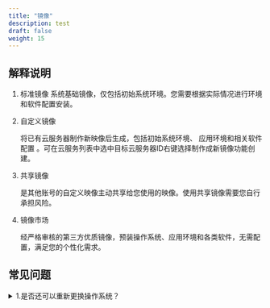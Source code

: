 ```yaml
---
title: "镜像"
description: test
draft: false
weight: 15
---
```


## 解释说明

1. 标准镜像
   系统基础镜像，仅包括初始系统环境。您需要根据实际情况进行环境和软件配置安装。

2. 自定义镜像

   将已有云服务器制作新映像后生成，包括初始系统环境、 应用环境和相关软件配置 。可在云服务列表中选中目标云服务器ID右键选择制作成新镜像功能创建。

3. 共享镜像

   是其他账号的自定义映像主动共享给您使用的映像。使用共享镜像需要您自行承担风险。

4. 镜像市场

   经严格审核的第三方优质镜像，预装操作系统、应用环境和各类软件，无需配置，满足您的个性化需求。

## 常见问题

<details>
<summary>1.是否还可以重新更换操作系统？</summary>
支持，您可点击选中云主机点击右键后选择更换云服务器操作系统功能
</details>












